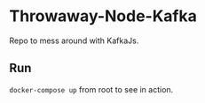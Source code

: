 # Throwaway-Node-Kafka

Repo to mess around with KafkaJs.

## Run

`docker-compose up` from root to see in action.